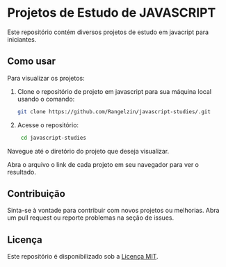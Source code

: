 # Projetos de Estudo de JAVASCRIPT

Este repositório contém diversos projetos de estudo em javacript para iniciantes.

## Como usar

Para visualizar os projetos:

1. Clone o repositório de projeto em javascript para sua máquina local usando o comando:
   
    ```bash
    git clone https://github.com/Rangelzin/javascript-studies/.git
    ```
    
2. Acesse o repositório:
   
   ```bash
    cd javascript-studies
    ```
   
Navegue até o diretório do projeto que deseja visualizar.

Abra o arquivo o link de cada projeto em seu navegador para ver o resultado.

## Contribuição

Sinta-se à vontade para contribuir com novos projetos ou melhorias. Abra um pull request ou reporte problemas na seção de issues.

## Licença

Este repositório é disponibilizado sob a [Licença MIT](LICENSE).


